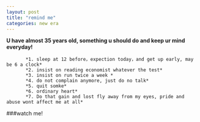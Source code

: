```yaml
---
layout: post
title: "remind me"
categories: new era
---
```



 **U have almost 35 years old, something u should do and keep ur mind everyday!**
   
           *1. sleep at 12 before，expection today，and get up early, may be 6 a clock*
           *2. insist on reading economist whatever the test*
           *3. insist on run twice a week *
           *4. do not complain anymore, just do no talk*
           *5. quit somke*
           *6. ordinary heart*
           *7. Do that gain and lost fly away from my eyes, pride and abuse wont affect me at all*
###watch me! 
  
